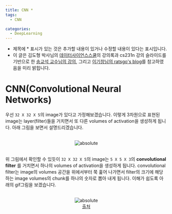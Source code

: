 ```yaml
---
title: CNN *
tags:
  - CNN

categories:
  - DeepLearning
---
```


- 제목에 * 표시가 있는 것은 추가할 내용이 있거나 수정할 내용이 있다는 표시입니다.
- 이 글은 김도형 박사님의 <a href="https://datascienceschool.net/">데이터사이언스스쿨</a>의 강의록과 cs231n 강의 슬라이드를 기반으로 한 <a href="https://www.youtube.com/watch?v=2ngo9-YCxzY&list=PL1Kb3QTCLIVtyOuMgyVgT-OeW0PYXl3j5&index=9">송교석 교수님의 강의</a>, 그리고 <a href="https://ratsgo.github.io/">이기창님의 ratsgo's blog</a>를 참고하였음을 미리 밝힙니다.


# CNN(Convolutional Neural Networks)

 우선 `32 X 32 X 5`의 image가 있다고 가정해보겠습니다. 이렇게 3차원으로 표현된 image는 layer(filter)들을 거치면서 또 다른 volumes of activation을 생성하게 됩니다.
아래 그림을 보면서 설명드리겠습니다.

<br/>
<center><img data-action="zoom" src='{{ "/assets/img/cnn_02.jpg" | relative_url }}' alt='absolute'></center>
<br/>

위 그림에서 확인할 수 있듯이 `32 X 32 X 5`의 image는 `5 X 5 X 3`의 **convolutional filter** 를 거치면서 하나의 volumes of activation을 생성하게 됩니다. convolutional filter는 image의 volumes 공간을 위에서부터 쭉 훑어 나가면서 filter의 크기에 해당하는 image volumes의 chunk를 하나의 숫자로 뽑아 내게 됩니다. 이해가 쉽도록 아래의 gif그림을 보겠습니다. 

<br/>
<center><img data-action="zoom" src='{{ "/assets/img/cnn_01.gif" | relative_url }}' alt='absolute'></center>
<center><a href="http://cs231n.github.io/convolutional-networks/">출처</a></center>
<br/>
